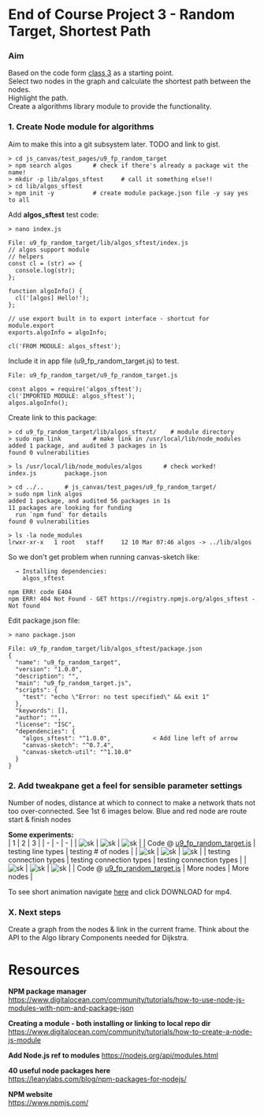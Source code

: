 # End of Course Project 3 - Random Target, Shortest Path
### Aim
Based on the code form [class 3](https://github.com/UnacceptableBehaviour/js_canvas/blob/master/test_pages/u4_animation/README.md) as a starting point.  
Select two nodes in the graph and calculate the shortest path between the nodes.  
Highlight the path.  
Create a algorithms library module to provide the functionality.   
  
### 1. Create Node module for algorithms  
Aim to make this into a git subsystem later. TODO and link to gist.
```
> cd js_canvas/test_pages/u9_fp_random_target
> npm search algos		# check if there's already a package wit the name!
> mkdir -p lib/algos_sftest		# call it something else!!
> cd lib/algos_sftest
> npm init -y			# create module package.json file -y say yes to all
```
  
Add **algos_sftest** test code:
```
> nano index.js

File: u9_fp_random_target/lib/algos_sftest/index.js
// algos support module
// helpers
const cl = (str) => {
  console.log(str);
};

function algoInfo() {
  cl('[algos] Hello!');
};

// use export built in to export interface - shortcut for module.export
exports.algoInfo = algoInfo;

cl('FROM MODULE: algos_sftest');
```
Include it in app file (u9_fp_random_target.js) to test.
```
File: u9_fp_random_target/u9_fp_random_target.js

const algos = require('algos_sftest');
cl('IMPORTED MODULE: algos_sftest');
algos.algoInfo();
```
  
Create link to this package:
```
> cd u9_fp_random_target/lib/algos_sftest/    # module directory
> sudo npm link			# make link in /usr/local/lib/node_modules
added 1 package, and audited 3 packages in 1s
found 0 vulnerabilities

> ls /usr/local/lib/node_modules/algos		# check worked!
index.js		package.json

> cd ../..		# js_canvas/test_pages/u9_fp_random_target/
> sudo npm link algos
added 1 package, and audited 56 packages in 1s
11 packages are looking for funding
  run `npm fund` for details
found 0 vulnerabilities

> ls -la node_modules
lrwxr-xr-x   1 root   staff     12 10 Mar 07:46 algos -> ../lib/algos
```
  
So we don't get problem when running canvas-sketch like:
```
  → Installing dependencies:  
    algos_sftest  

npm ERR! code E404
npm ERR! 404 Not Found - GET https://registry.npmjs.org/algos_sftest - Not found
```
  
Edit package.json file:
```
> nano package.json

File: u9_fp_random_target/lib/algos_sftest/package.json
{
  "name": "u9_fp_random_target",
  "version": "1.0.0",
  "description": "",
  "main": "u9_fp_random_target.js",
  "scripts": {
    "test": "echo \"Error: no test specified\" && exit 1"
  },
  "keywords": [],
  "author": "",
  "license": "ISC",
  "dependencies": {
    "algos_sftest": "^1.0.0",		     < Add line left of arrow
    "canvas-sketch": "^0.7.4",
    "canvas-sketch-util": "^1.10.0"
  }
}
```  
  
### 2. Add tweakpane get a feel for sensible parameter settings  
Number of nodes, distance at which to connect to make a network thats not too over-connected.
See 1st 6 images below. Blue and red node are route start & finish nodes

**Some experiments:**  
| 1 | 2 | 3 | 
| - | - | - | 
| ![sk](https://github.com/UnacceptableBehaviour/js_canvas/blob/master/test_pages/u9_fp_random_target/images/2022.03.10-17.10.44.png) | ![sk](https://github.com/UnacceptableBehaviour/js_canvas/blob/master/test_pages/u9_fp_random_target/images/2022.03.10-19.37.25.png) | ![sk](https://github.com/UnacceptableBehaviour/js_canvas/blob/master/test_pages/u9_fp_random_target/images/2022.03.10-19.38.12.png) |
| Code @ [u9_fp_random_target.js](https://github.com/UnacceptableBehaviour/js_canvas/blob/fc610f4ddc7dde1d54572d3e60bac26bbdf1ff84/test_pages/u9_fp_random_target/u9_fp_random_target.js) | testing line types | testing # of nodes | 
| ![sk](https://github.com/UnacceptableBehaviour/js_canvas/blob/master/test_pages/u9_fp_random_target/images/2022.03.10-19.38.26.png) | ![sk](https://github.com/UnacceptableBehaviour/js_canvas/blob/master/test_pages/u9_fp_random_target/images/2022.03.10-19.38.32.png) | ![sk](https://github.com/UnacceptableBehaviour/js_canvas/blob/master/test_pages/u9_fp_random_target/images/2022.03.10-19.38.40.png) |
| testing connection types | testing connection types | testing connection types | 
| ![sk](https://github.com/UnacceptableBehaviour/js_canvas/blob/master/test_pages/u9_fp_random_target/images/2022.03.13-19.55.17.png) | ![sk](https://github.com/UnacceptableBehaviour/js_canvas/blob/master/test_pages/u9_fp_random_target/images/2022.03.13-19.31.46.png) | ![sk](https://github.com/UnacceptableBehaviour/js_canvas/blob/master/test_pages/u9_fp_random_target/images/2022.03.13-19.32.50.png) |
| Code @ [u9_fp_random_target.js]() | More nodes | More nodes | 
  
To see short animation navigate [here](https://github.com/UnacceptableBehaviour/js_canvas/blob/master/test_pages/u9_fp_random_target/anim/2022.03.15-19.28.22.mov) and click DOWNLOAD for mp4.
  
### X. Next steps
Create a graph from the nodes & link in the current frame.
Think about the API to the Algo library
Components needed for Dijkstra.


  




# Resources
**NPM package manager**  
https://www.digitalocean.com/community/tutorials/how-to-use-node-js-modules-with-npm-and-package-json
  
**Creating a module - both installing or linking to local repo dir**  
https://www.digitalocean.com/community/tutorials/how-to-create-a-node-js-module  
  
**Add Node.js ref to modules**
https://nodejs.org/api/modules.html  
  
**40 useful node packages here**  
https://leanylabs.com/blog/npm-packages-for-nodejs/
  
**NPM website**  
https://www.npmjs.com/  
